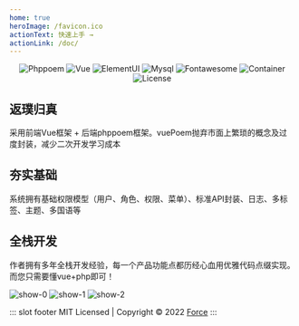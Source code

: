 ```yaml
---
home: true
heroImage: /favicon.ico
actionText: 快速上手 →
actionLink: /doc/
---
```


<div style="text-align:center">
    <img src="https://img.shields.io/badge/Phppoem-%3E2.1.x-brightgreen?color=545c64&amp;labelColor=ffd04b" alt="Phppoem">
    <img src="https://img.shields.io/badge/Vue-%3E2.7.13-brightgreen?color=545c64&amp;labelColor=ffd04b" alt="Vue">
    <img src="https://img.shields.io/badge/ElementUI-%3E2.15.10-brightgreen?color=545c64&amp;labelColor=ffd04b" alt="ElementUI">
    <img src="https://img.shields.io/badge/Mysql-%3E5.7-brightgreen?color=545c64&amp;labelColor=ffd04b" alt="Mysql">
    <img src="https://img.shields.io/badge/Fontawesome-%3E4.7.0-brightgreen?color=545c64&amp;labelColor=ffd04b" alt="Fontawesome">
    <img src="https://img.shields.io/badge/Container-%3Edocker-brightgreen?color=545c64&amp;labelColor=ffd04b" alt="Container">
    <img src="https://img.shields.io/badge/License-%3EMIT-brightgreen?color=545c64&amp;labelColor=ffd04b" alt="License">
</div>

<div class="features">
  <div class="feature">
    <h2>返璞归真</h2>
    <p>采用前端Vue框架 + 后端phppoem框架。vuePoem抛弃市面上繁琐的概念及过度封装，减少二次开发学习成本</p>
  </div>
  <div class="feature">
    <h2>夯实基础</h2>
    <p>系统拥有基础权限模型（用户、角色、权限、菜单）、标准API封装、日志、多标签、主题、多国语等</p>
  </div>
  <div class="feature">
    <h2>全栈开发</h2>
    <p>作者拥有多年全栈开发经验，每一个产品功能点都历经心血用优雅代码点缀实现。而您只需要懂vue+php即可！</p>
  </div>
</div>

![show-0](/1.png)
![show-1](/2.png)
![show-2](/3.png)

::: slot footer
MIT Licensed | Copyright © 2022 [Force](https://www.easybhu.cn)
:::
